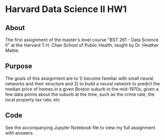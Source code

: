 # Harvard Data Science II HW1

## About

The first assignment of the master's level course "BST 261 - Data Science II" at the Harvard T.H. Chan School of Public Health, taught by Dr. Heather Mattie.

## Purpose

The goals of this assignment are to 1) become familiar with small neural networks and their structure and 2) to build a neural network to predict the median price of homes in a given Boston suburb in the mid-1970s, given a few data points about the suburb at the time, such as the crime rate, the local property tax rate, etc  

## Code

See the accompanying Jupyter Notebook file to view my full assignment with answers.


